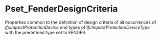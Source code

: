 # Pset_FenderDesignCriteria

Properties common to the definition of design criteria of all occurrences of _IfcImpactProtectionDevice_ and types of _IfcImpactProtectionDeviceType_ with the predefined type set to FENDER.<!-- end of definition -->
